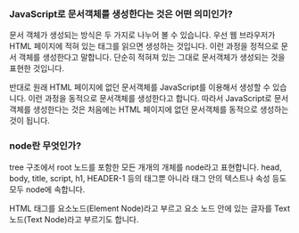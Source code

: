 ### JavaScript로 문서객체를 생성한다는 것은 어떤 의미인가?

문서 객체가 생성되는 방식은 두 가지로 나누어 볼 수 있습니다. 우선 웹 브라우저가 HTML 페이지에 적혀 있는 태그를 읽으면 생성하는 것입니다. 이런 과정을 정적으로 문서 객체를 생성한다고 말합니다. 단순히 적혀져 있는 그대로 문서객체가 생성되는 것을 표현한 것입니다.

반대로 원래 HTML 페이지에 없던 문서객체를 JavaScript를 이용해서 생성할 수 있습니다. 이런 과정을 동적으로 문서객체를 생성한다고 합니다. 따라서 JavaScript로 문서객체를 생성한다는 것은 처음에는 HTML 페이지에 없던 문서객체를 동적으로 생성하는 것이 됩니다.
### node란 무엇인가?

tree 구조에서 root 노드를 포함한 모든 개개의 개체를 node라고 표현합니다. head, body, title, script, h1, HEADER-1 등의 태그뿐 아니라 태그 안의 텍스트나 속성 등도 모두 node에 속합니다.

HTML 태그를 요소노드(Element Node)라고 부르고 요소 노드 안에 있는 글자를 Text 노드(Text Node)라고 부르기도 합니다.
